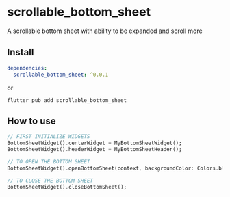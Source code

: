# scrollable_bottom_sheet

A scrollable bottom sheet with ability to be expanded and scroll more

## Install

```yaml
dependencies:
  scrollable_bottom_sheet: ^0.0.1
```

or

```shell
flutter pub add scrollable_bottom_sheet
```

## How to use

```dart
// FIRST INITIALIZE WIDGETS
BottomSheetWidget().centerWidget = MyBottomSheetWidget();
BottomSheetWidget().headerWidget = MyBottomSheetHeader();

// TO OPEN THE BOTTOM SHEET
BottomSheetWidget().openBottomSheet(context, backgroundColor: Colors.black, backgroundOpacity: 0.4);

// TO CLOSE THE BOTTOM SHEET
BottomSheetWidget().closeBottomSheet();
```